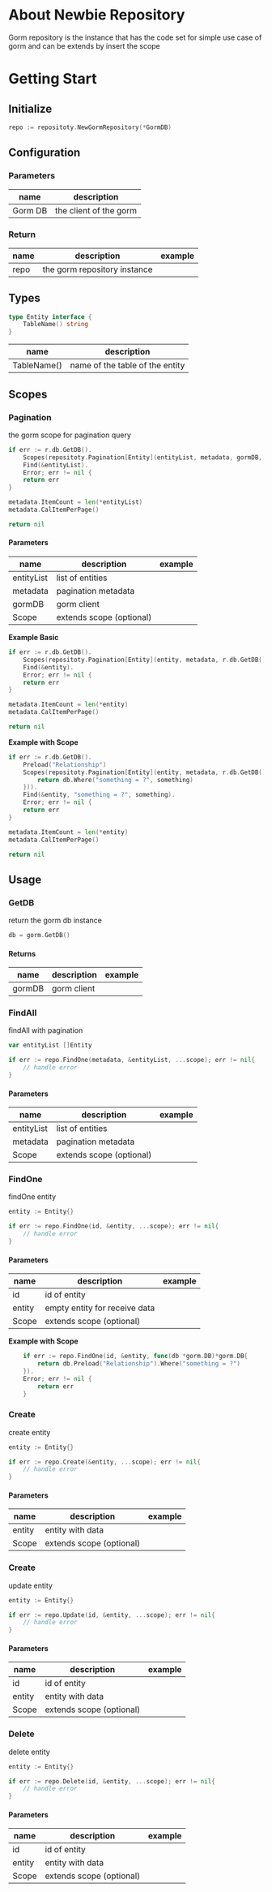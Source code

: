 # About Newbie Repository
Gorm repository is the instance that has the code set for simple use case of gorm and can be extends by insert the scope

# Getting Start

## Initialize

```go
repo := repositoty.NewGormRepository(*GormDB)
```

## Configuration
### Parameters

| name    | description              |
|---------|--------------------------|
| Gorm DB | the client of the gorm   |

### Return

| name | description                  | example |
|------|------------------------------|---------|
| repo | the gorm repository instance |         |

## Types

```go
type Entity interface {
	TableName() string
}
```

| name        | description                     |
|-------------|---------------------------------|
| TableName() | name of the table of the entity |

## Scopes

### Pagination

the gorm scope for pagination query

```go
if err := r.db.GetDB().
    Scopes(repositoty.Pagination[Entity](entityList, metadata, gormDB, ...Scope)).
    Find(&entityList).
    Error; err != nil {
    return err
}

metadata.ItemCount = len(*entityList)
metadata.CalItemPerPage()

return nil
```

#### Parameters
| name             | description              | example |
|------------------|--------------------------|---------|
| entityList       | list of entities         |         |
| metadata         | pagination metadata      |         |
| gormDB           | gorm client              |         |
| Scope            | extends scope (optional) |         |


**Example Basic**

```go
if err := r.db.GetDB().
    Scopes(repositoty.Pagination[Entity](entity, metadata, r.db.GetDB())).
    Find(&entity).
    Error; err != nil {
    return err
}

metadata.ItemCount = len(*entity)
metadata.CalItemPerPage()

return nil
```

**Example with Scope**

```go
if err := r.db.GetDB().
    Preload("Relationship")
    Scopes(repositoty.Pagination[Entity](entity, metadata, r.db.GetDB(), func(db *gorm.DB) *gorm.DB{
        return db.Where("something = ?", something)	
    })).
    Find(&entity, "something = ?", something).
    Error; err != nil {
    return err
}

metadata.ItemCount = len(*entity)
metadata.CalItemPerPage()

return nil
```

## Usage

### GetDB
return the gorm db instance

```go
db = gorm.GetDB()
```

#### Returns
| name             | description              | example |
|------------------|--------------------------|---------|
| gormDB           | gorm client              |         |

### FindAll

findAll with pagination

```go
var entityList []Entity

if err := repo.FindOne(metadata, &entityList, ...scope); err != nil{
	// handle error
}
```

#### Parameters
| name             | description              | example |
|------------------|--------------------------|---------|
| entityList       | list of entities         |         |
| metadata         | pagination metadata      |         |
| Scope            | extends scope (optional) |         |


### FindOne

findOne entity

```go
entity := Entity{}

if err := repo.FindOne(id, &entity, ...scope); err != nil{
	// handle error
}
```

#### Parameters
| name   | description                   | example |
|--------|-------------------------------|---------|
| id     | id of entity                  |         |
| entity | empty entity for receive data |         |
| Scope  | extends scope (optional)      |         |

**Example with Scope**

```go
	if err := repo.FindOne(id, &entity, func(db *gorm.DB)*gorm.DB{
	    return db.Preload("Relationship").Where("something = ?")	
    }).
    Error; err != nil {
		return err
	}
```

### Create

create entity

```go
entity := Entity{}

if err := repo.Create(&entity, ...scope); err != nil{
	// handle error
}
```

#### Parameters
| name   | description              | example |
|--------|--------------------------|---------|
| entity | entity with data         |         |
| Scope  | extends scope (optional) |         |

### Create

update entity

```go
entity := Entity{}

if err := repo.Update(id, &entity, ...scope); err != nil{
	// handle error
}
```

#### Parameters
| name   | description              | example |
|--------|--------------------------|---------|
| id     | id of entity             |         |
| entity | entity with data         |         |
| Scope  | extends scope (optional) |         |

### Delete

delete entity

```go
entity := Entity{}

if err := repo.Delete(id, &entity, ...scope); err != nil{
	// handle error
}
```

#### Parameters
| name   | description              | example |
|--------|--------------------------|---------|
| id     | id of entity             |         |
| entity | entity with data         |         |
| Scope  | extends scope (optional) |         |
